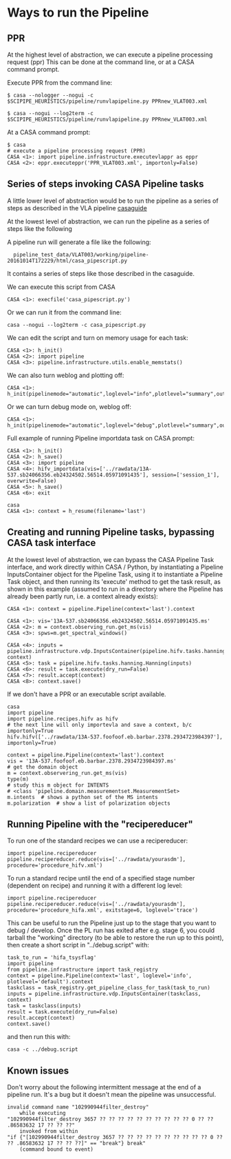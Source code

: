 # Ways to run the Pipeline

## PPR

At the highest level of abstraction, we can execute a pipeline processing request (ppr)
This can be done at the command line, or at a CASA command prompt.

Execute PPR from the command line:
```
$ casa --nologger --nogui -c $SCIPIPE_HEURISTICS/pipeline/runvlapipeline.py PPRnew_VLAT003.xml

$ casa --nogui --log2term -c $SCIPIPE_HEURISTICS/pipeline/runvlapipeline.py PPRnew_VLAT003.xml
```
At a CASA command prompt:

```
$ casa
# execute a pipeline processing request (PPR)
CASA <1>: import pipeline.infrastructure.executevlappr as eppr
CASA <2>: eppr.executeppr('PPR_VLAT003.xml', importonly=False)
```

## Series of steps invoking CASA Pipeline tasks

A little lower level of abstraction would be to run the pipeline as a series of
steps as described in the VLA pipeline [casaguide](
https://casaguides.nrao.edu/index.php/VLA_CASA_Pipeline-CASA4.5.3)

At the lowest level of abstraction, we can run the pipeline as a series of steps
like the following

A pipeline run will generate a file like the following:
```
  pipeline_test_data/VLAT003/working/pipeline-20161014T172229/html/casa_pipescript.py
 ```
 It contains a series of steps like those described in the casaguide.

We can execute this script from CASA
```
CASA <1>: execfile('casa_pipescript.py')
```

Or we can run it from the command line:
```
casa --nogui --log2term -c casa_pipescript.py
```

We can edit the script and turn on memory usage for each task:
```
CASA <1>: h_init()
CASA <2>: import pipeline
CASA <3>: pipeline.infrastructure.utils.enable_memstats()
```

We can also turn weblog and plotting off:
```
CASA <1>: h_init(pipelinemode="automatic",loglevel="info",plotlevel="summary",output_dir="./",weblog=False,overwrite=True,dryrun=False,acceptresults=True)
```

Or we can turn debug mode on, weblog off:
```
CASA <1>: h_init(pipelinemode="automatic",loglevel="debug",plotlevel="summary",output_dir="./",weblog=True,overwrite=True,dryrun=False,acceptresults=True)
```

Full example of running Pipeline importdata task on CASA prompt:

```
CASA <1>: h_init()
CASA <2>: h_save()
CASA <3>: import pipeline
CASA <4>: hifv_importdata(vis=['../rawdata/13A-537.sb24066356.eb24324502.56514.05971091435'], session=['session_1'], overwrite=False)
CASA <5>: h_save()
CASA <6>: exit
```

```
casa
CASA <1>: context = h_resume(filename='last')
```

## Creating and running Pipeline tasks, bypassing CASA task interface
At the lowest level of abstraction, we can bypass the CASA Pipeline Task interface, and work directly within 
CASA / Python, by instantiating a Pipeline InputsContainer object for the Pipeline Task, using it to instantiate a Pipeline Task object,
and then running its 'execute' method to get the task result, as shown in this example (assumed to run in a 
directory where the Pipeline has already been partly run, i.e. a context already exists):
```
CASA <1>: context = pipeline.Pipeline(context='last').context

CASA <1>: vis='13A-537.sb24066356.eb24324502.56514.05971091435.ms'
CASA <2>: m = context.observing_run.get_ms(vis)
CASA <3>: spws=m.get_spectral_windows()

CASA <4>: inputs = pipeline.infrastructure.vdp.InputsContainer(pipeline.hifv.tasks.hanning.Hanning, context)
CASA <5>: task = pipeline.hifv.tasks.hanning.Hanning(inputs)
CASA <6>: result = task.execute(dry_run=False)
CASA <7>: result.accept(context)
CASA <8>: context.save() 
```

If we don't have a PPR or an executable script available.

```
casa
import pipeline
import pipeline.recipes.hifv as hifv
# the next line will only importevla and save a context, b/c importonly=True
hifv.hifv(['../rawdata/13A-537.foofoof.eb.barbar.2378.2934723984397'], importonly=True)

context = pipeline.Pipeline(context='last').context
vis = '13A-537.foofoof.eb.barbar.2378.2934723984397.ms'
# get the domain object
m = context.observering_run.get_ms(vis)
type(m)
# study this m object for INTENTS
# <class 'pipeline.domain.measurementset.MeasurementSet>
m.intents  # shows a python set of the MS intents
m.polarization  # show a list of polarization objects
```

## Running Pipeline with the "recipereducer"

To run one of the standard recipes we can use a recipereducer:
```
import pipeline.recipereducer
pipeline.recipereducer.reduce(vis=['../rawdata/yourasdm'], procedure='procedure_hifv.xml')
```

To run a standard recipe until the end of a specified stage number (dependent on recipe) and running it with
 a different log level:

```
import pipeline.recipereducer
pipeline.recipereducer.reduce(vis=['../rawdata/yourasdm'], procedure='procedure_hifa.xml', exitstage=6, loglevel='trace')
```
This can be useful to run the Pipeline just up to the stage that you want to debug / develop. Once the PL run has exited
 after e.g. stage 6, you could tarball the "working" directory (to be able to restore the run up to this point), 
 then create a short script in "../debug.script" with:
  
```
task_to_run = 'hifa_tsysflag'
import pipeline
from pipeline.infrastructure import task_registry
context = pipeline.Pipeline(context='last', loglevel='info', plotlevel='default').context
taskclass = task_registry.get_pipeline_class_for_task(task_to_run)
inputs = pipeline.infrastructure.vdp.InputsContainer(taskclass, context)
task = taskclass(inputs)
result = task.execute(dry_run=False)
result.accept(context)
context.save()
``` 
and then run this with:
```
casa -c ../debug.script
```

## Known issues

Don't worry about the following intermittent message at the end of a pipeline run. It's a bug
  but it doesn't mean the pipeline was unsuccessful.

```
invalid command name "102990944filter_destroy"
    while executing
"102990944filter_destroy 3657 ?? ?? ?? ?? ?? ?? ?? ?? ?? ?? 0 ?? ?? .86583632 17 ?? ?? ??"
    invoked from within
"if {"[102990944filter_destroy 3657 ?? ?? ?? ?? ?? ?? ?? ?? ?? ?? 0 ?? ?? .86583632 17 ?? ?? ??]" == "break"} break"
    (command bound to event)
```